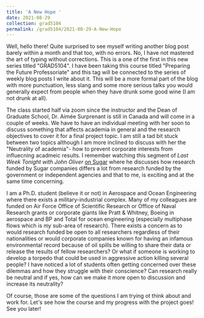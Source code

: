 ```yaml
---
title: 'A New Hope '
date: 2021-08-29
collection: grad5104
permalink: /grad5104/2021-08-29-A-New-Hope
---
```


Well, hello there! Quite surprised to see myself writing another blog post barely within a month and that too, with no errors. No, I have not mastered the art of typing without corrections. This is a one of the first in this new series titled "GRAD5104". I have been taking this course titled "Preparing the Future Professoriate" and this tag will be connected to the series of weekly blog posts I write about it. This will be a more formal part of the blog with more punctuation, less slang and some more serious talks you would generally expect from people when they have drunk some good wine (I am not drunk at all).

The class started half via zoom since the instructor and the Dean of Graduate School, Dr. Aimée Surprenant is still in Canada and will come in a couple of weeks. We have to have an individual meeting with her soon to discuss something that affects academia in general and the research objectives to cover it for a final project topic. I am still a tad bit stuck between two topics although I am more inclined to discuss with her the "Neutrality of academia"- how to prevent corporate interests from influecning acadmeic results. 
I remember watching this segment of *Last Week Tonight with John Oliver*  [on Sugar](https://www.youtube.com/watch?v=MepXBJjsNxs&t=9s) where he discusses how research funded by Sugar companies differs a lot from research funded by the government or independent agencies and that to me, is exciting and at the same time concerning. 

I am a Ph.D. student (believe it or not) in Aerospace and Ocean Engineering where there exists a military-industrial complex. Many of my colleagues are funded on Air Force Office of Scientific Research or Office of Naval Research grants or corporate giants like Pratt & Whitney, Boeing in aerospace and BP and Total for ocean engineering (especially multiphase flows which is my sub-area of research). There exists a concern as to would research funded be open to all researchers regardless of their nationalities or would corporate companies known for having an infamous environmental record because of oil spills be willing to share their data or release the results of fellow researchers? Or what if someone is working to develop a torpedo that could be used in aggressive action  killing several people? I have noticed a lot of students often getting concerned over these dilemmas and how they struggle with their conscience? Can research really be neutral and if yes, how can we make it more open to discussion and increase its neutrality?

Of course, those are some of the questions I am trying ot think about and work for. Let's see how the course and my progress with the project goes! See you later!
